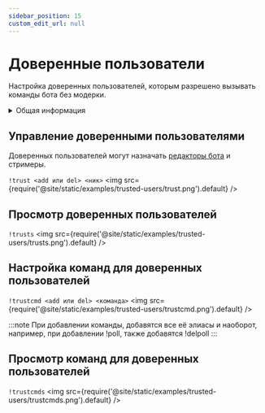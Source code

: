 ```yaml
---
sidebar_position: 15
custom_edit_url: null
---
```


# Доверенные пользователи

Настройка доверенных пользователей, которым разрешено вызывать команды бота без модерки.

<details>
  <summary>Общая информация</summary>
  <ul>
    <li><b>Название:</b> trust</li>
    <li><b>Элиасы:</b> trusts, trustcmd, trustcmds</li>
    <li><b>Кулдаун:</b> общий 3 секунды</li>
  </ul>
</details>

## Управление доверенными пользователями
Доверенных пользователей могут назначать [редакторы бота](./editors.md) и стримеры. 

`!trust <add или del> <ник>`
<img src={require('@site/static/examples/trusted-users/trust.png').default} />

## Просмотр доверенных пользователей
`!trusts`
<img src={require('@site/static/examples/trusted-users/trusts.png').default} />

## Настройка команд для доверенных пользователей

`!trustcmd <add или del> <команда>`
<img src={require('@site/static/examples/trusted-users/trustcmd.png').default} /> <p></p>

:::note
При добавлении команды, добавятся все её элиасы и наоборот, например, при добавлении !poll, также добавятся !delpoll
:::

## Просмотр команд для доверенных пользователей
`!trustcmds`
<img src={require('@site/static/examples/trusted-users/trustcmds.png').default} />
